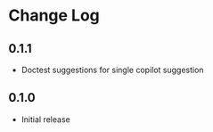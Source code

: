 # Change Log

## 0.1.1
- Doctest suggestions for single copilot suggestion

## 0.1.0
- Initial release
